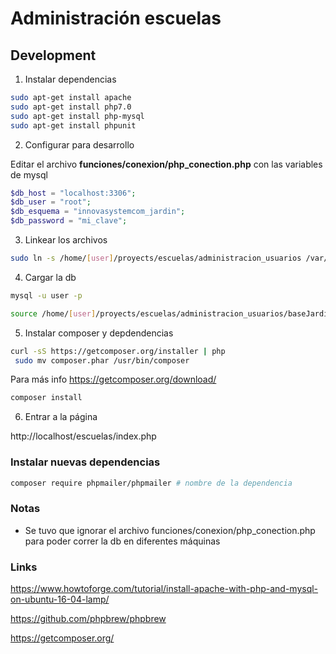 # Administración escuelas

## Development

1. Instalar dependencias

```sh
sudo apt-get install apache
sudo apt-get install php7.0
sudo apt-get install php-mysql
sudo apt-get install phpunit
```

2. Configurar para desarrollo

Editar el archivo __funciones/conexion/php_conection.php__ con las variables de mysql

```php
$db_host = "localhost:3306";
$db_user = "root";
$db_esquema = "innovasystemcom_jardin";
$db_password = "mi_clave";
```

3. Linkear los archivos 

```sh
sudo ln -s /home/[user]/proyects/escuelas/administracion_usuarios /var/www/html/escuelas
```

4. Cargar la db

```sh
mysql -u user -p
```

```sh
source /home/[user]/proyects/escuelas/administracion_usuarios/baseJardin.sql
```

5. Instalar composer y depdendencias

```sh
curl -sS https://getcomposer.org/installer | php 
 sudo mv composer.phar /usr/bin/composer
```

Para más info https://getcomposer.org/download/

```sh
composer install
```

6. Entrar a la página

http://localhost/escuelas/index.php


### Instalar nuevas dependencias

```sh
composer require phpmailer/phpmailer # nombre de la dependencia
```

### Notas

* Se tuvo que ignorar el archivo funciones/conexion/php_conection.php para poder correr la db en diferentes máquinas


### Links

https://www.howtoforge.com/tutorial/install-apache-with-php-and-mysql-on-ubuntu-16-04-lamp/

https://github.com/phpbrew/phpbrew

https://getcomposer.org/